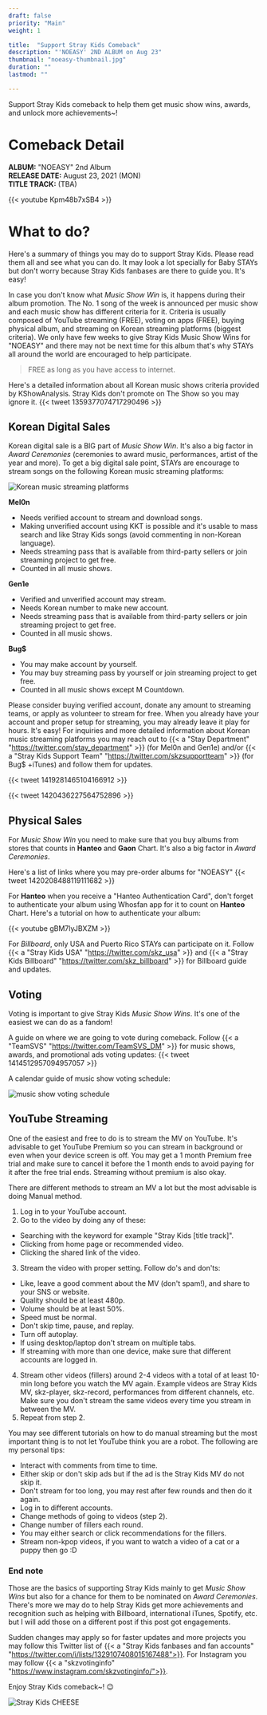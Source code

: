 ```yaml
---
draft: false
priority: "Main"
weight: 1

title:  "Support Stray Kids Comeback"
description: "'NOEASY' 2ND ALBUM on Aug 23"
thumbnail: "noeasy-thumbnail.jpg"
duration: ""
lastmod: ""

---
```

Support Stray Kids comeback to help them get music show wins, awards, and unlock more achievements~!

# Comeback Detail
**ALBUM:** "NOEASY" 2nd Album  
**RELEASE DATE:** August 23, 2021 (MON)  
**TITLE TRACK:** (TBA)

{{< youtube Kpm48b7xSB4 >}}

# What to do?
Here's a summary of things you may do to support Stray Kids. Please read them all and see what you can do. It may look a lot specially for Baby STAYs but don't worry because Stray Kids fanbases are there to guide you. It's easy!


In case you don't know what *Music Show Win* is, it happens during their album promotion. The No. 1 song of the week is announced per music show and each music show has different criteria for it. Criteria is usually composed of YouTube streaming (FREE), voting on apps (FREE), buying physical album, and streaming on Korean streaming platforms (biggest criteria). We only have few weeks to give Stray Kids Music Show Wins for "NOEASY" and there may not be next time for this album that's why STAYs all around the world are encouraged to help participate.

> FREE as long as you have access to internet.

Here's a detailed information about all Korean music shows criteria provided by KShowAnalysis. Stray Kids don't promote on The Show so you may ignore it.
{{< tweet 1359377074717290496 >}}

## Korean Digital Sales
Korean digital sale is a BIG part of *Music Show Win*. It's also a big factor in *Award Ceremonies* (ceremonies to award music, performances, artist of the year and more). To get a big digital sale point, STAYs are encourage to stream songs on the following Korean music streaming platforms:

![Korean music streaming platforms](images/melon-genie-bugs.jpg)

**Mel0n**
- Needs verified account to stream and download songs.
- Making unverified account using KKT is possible and it's usable to mass search and like Stray Kids songs (avoid commenting in non-Korean language).
- Needs streaming pass that is available from third-party sellers or join streaming project to get free.
- Counted in all music shows.

**Gen1e**
- Verified and unverified account may stream.
- Needs Korean number to make new account.
- Needs streaming pass that is available from third-party sellers or join streaming project to get free.
- Counted in all music shows.

**Bug$**
- You may make account by yourself.
- You may buy streaming pass by yourself or join streaming project to get free.
- Counted in all music shows except M Countdown.

Please consider buying verified account, donate any amount to streaming teams, or apply as volunteer to stream for free. When you already have your account and proper setup for streaming, you may already leave it play for hours. It's easy! For inquiries and more detailed information about Korean music streaming platforms you may reach out to {{< a "Stay Department" "https://twitter.com/stay_department" >}} (for Mel0n and Gen1e) and/or {{< a "Stray Kids Support Team" "https://twitter.com/skzsupportteam" >}} (for Bug$ +iTunes) and follow them for updates.

{{< tweet 1419281465104166912 >}}

{{< tweet 1420436227564752896 >}}

## Physical Sales
For *Music Show Win* you need to make sure that you buy albums from stores that counts in **Hanteo** and **Gaon** Chart. It's also a big factor in *Award Ceremonies*.

Here's a list of links where you may pre-order albums for "NOEASY"
{{< tweet 1420208488119111682 >}}

For **Hanteo** when you receive a "Hanteo Authentication Card", don't forget to authenticate your album using Whosfan app for it to count on **Hanteo** Chart. Here's a tutorial on how to authenticate your album:

{{< youtube gBM7lyJBXZM >}}

For *Billboard*, only USA and Puerto Rico STAYs can participate on it. Follow {{< a "Stray Kids USA" "https://twitter.com/skz_usa" >}} and {{< a "Stray Kids Billboard" "https://twitter.com/skz_billboard" >}} for Billboard guide and updates.



## Voting
Voting is important to give Stray Kids *Music Show Wins*. It's one of the easiest we can do as a fandom!

A guide on where we are going to vote during comeback. Follow {{< a "TeamSVS" "https://twitter.com/TeamSVS_DM" >}} for music shows, awards, and promotional ads voting updates:
{{< tweet 1414512957094957057 >}}

A calendar guide of music show voting schedule:

![music show voting schedule](images/voting-sched-v2.png)

## YouTube Streaming
One of the easiest and free to do is to stream the MV on YouTube. It's advisable to get YouTube Premium so you can stream in background or even when your device screen is off. You may get a 1 month Premium free trial and make sure to cancel it before the 1 month ends to avoid paying for it after the free trial ends. Streaming without premium is also okay.

There are different methods to stream an MV a lot but the most advisable is doing Manual method.
1. Log in to your YouTube account.
2. Go to the video by doing any of these:
 - Searching with the keyword for example "Stray Kids [title track]".
 - Clicking from home page or recommended video.
 - Clicking the shared link of the video.
3. Stream the video with proper setting. Follow do's and don'ts:
 - Like, leave a good comment about the MV (don't spam!), and share to your SNS or website.
 - Quality should be at least 480p.
 - Volume should be at least 50%.
 - Speed must be normal.
 - Don't skip time, pause, and replay.
 - Turn off autoplay.
 - If using desktop/laptop don't stream on multiple tabs.
 - If streaming with more than one device, make sure that different accounts are logged in.
4. Stream other videos (fillers) around 2-4 videos with a total of at least 10-min long before you watch the MV again. Example videos are Stray Kids MV, skz-player, skz-record, performances from different channels, etc. Make sure you don't stream the same videos every time you stream in between the MV.
5. Repeat from step 2.

You may see different tutorials on how to do manual streaming but the most important thing is to not let YouTube think you are a robot. The following are my personal tips:
- Interact with comments from time to time.
- Either skip or don't skip ads but if the ad is the Stray Kids MV do not skip it.
- Don't stream for too long, you may rest after few rounds and then do it again.
- Log in to different accounts.
- Change methods of going to videos (step 2).
- Change number of fillers each round.
- You may either search or click recommendations for the fillers.
- Stream non-kpop videos, if you want to watch a video of a cat or a puppy then go :D


### End note
Those are the basics of supporting Stray Kids mainly to get *Music Show Wins* but also for a chance for them to be nominated on *Award Ceremonies*. There's more we may do to help Stray Kids get more achievements and recognition such as helping with Billboard, international iTunes, Spotify, etc. but I will add those on a different post if this post got engagements.

Sudden changes may apply so for faster updates and more projects you may follow this Twitter list of {{< a "Stray Kids fanbases and fan accounts" "https://twitter.com/i/lists/1329107408015167488">}}. For Instagram you may follow {{< a "skzvotinginfo" "https://www.instagram.com/skzvotinginfo/">}}.

Enjoy Stray Kids comeback~! :wink:

![Stray Kids CHEESE](images/skz-cheese.jpg)
